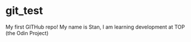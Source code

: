 # git_test
My first GITHub repo!
My name is Stan, I am learning development at TOP (the Odin Project)